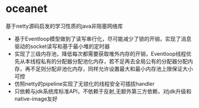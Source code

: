 # oceanet
基于netty源码启发的学习性质的java非阻塞网络库

* 基于Eventloop模型做到了读写串行化，尽可能减少了锁的开销，实现了消息驱动的socket读写和基于最小堆的定时器
* 实现了三级内存池，降低每次都需要获取堆外内存的开销，Eventloop线程优先从本线程私有的分配器分配池化内存，若不足再去全局公有的分配器分配内存，再不足则分配非池化内存，同样允许设置最大和最小内存池上限保证大小可控
* 仿照netty的pipeline实现了无锁化的线程安全可插拔handler
* 只依赖与jdk系统库标准API，不依赖于反射,无额外第三方依赖，对jdk升级和native-image友好
